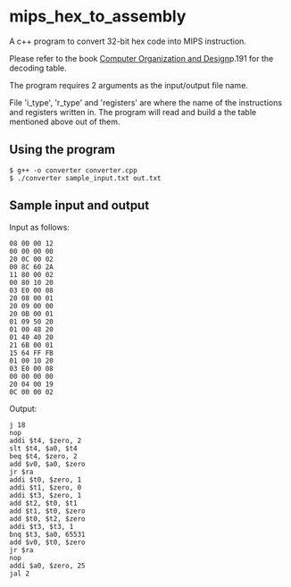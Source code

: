 # mips_hex_to_assembly
A c++ program to convert 32-bit hex code into MIPS instruction.

Please refer to the book [Computer Organization and Design](https://www.amazon.com/Computer-Organization-Design-MIPS-Architecture/dp/0124077269)p.191 for the decoding table.

The program requires 2 arguments as the input/output file name.

File 'i_type', 'r_type' and 'registers' are where the name of the instructions and registers written in. The program will read and build a the table mentioned above out of them.

## Using the program
```
$ g++ -o converter converter.cpp
$ ./converter sample_input.txt out.txt
```

## Sample input and output
Input as follows:
```
08 00 00 12
00 00 00 00
20 0C 00 02
00 8C 60 2A
11 80 00 02
00 80 10 20
03 E0 00 08
20 08 00 01
20 09 00 00
20 0B 00 01
01 09 50 20
01 00 48 20
01 40 40 20
21 6B 00 01
15 64 FF FB
01 00 10 20
03 E0 00 08
00 00 00 00
20 04 00 19
0C 00 00 02
```

Output:
```
j 18
nop
addi $t4, $zero, 2
slt $t4, $a0, $t4
beq $t4, $zero, 2
add $v0, $a0, $zero
jr $ra
addi $t0, $zero, 1
addi $t1, $zero, 0
addi $t3, $zero, 1
add $t2, $t0, $t1
add $t1, $t0, $zero
add $t0, $t2, $zero
addi $t3, $t3, 1
bnq $t3, $a0, 65531
add $v0, $t0, $zero
jr $ra
nop
addi $a0, $zero, 25
jal 2
```
